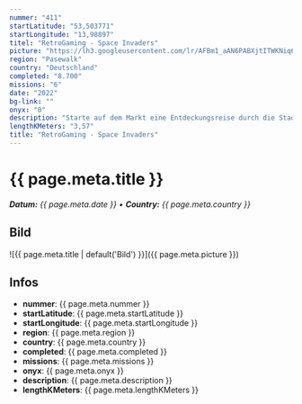 ```yaml
---
nummer: "411"
startLatitude: "53,503771"
startLongitude: "13,98897"
titel: "RetroGaming - Space Invaders"
picture: "https://lh3.googleusercontent.com/lr/AFBm1_aAN6PABXjtITWKNiq6-RcwGK0HH0wSPHsj93oKQIOg9i8sq9a7J9AuCc8128ETgP0R0yQk3yONes17aMmGyeXMfW4WRNSFcMhpRwi5K73Wc2f3_ltBbDp5niyL3Pm0y4vGpHO-d4FbWh6Q_wFHe1xMvgi0DcYJ8ELgmJLiMq0-spzX55cjHgPDCWf5d8mqgPWFgHCVALl9fwav3wrApID6sCfoHm7PUlFSkbBYcoRmAAG861LJ_nHJOqMymGjgJ2hW9M_nd_6Ye-vFX49jk6j1DEIk761DGAH2wL4TBjkHqOOXTcdW7z720KgCuZ7SV99zBPYUkeLpdPapLcB2cCyQ1a5I4tDHErv1TRKF67tjvAgJMdHLQDsJPDo2Uwi2O5GU-OkGHFvhZlO4WMiz2zmoWXAGDv_IfIjGgrMWLBW7KQNuzgtTXvBNRy8m6v1k3OfO2AMzoA536Qn7df9_TrS1IFPfWQ0H8iScvy11sIuW9fhpsN1altV5JWzfCtsEgsMvAhRl1Bf7JOeK4QEHkZCGR07WdLT6U8-IVZ5rOZUPi5T2S5T5178Cel9t88ngjmLEoJm0yXTh-__po2Anv8FKvLOoaCUGsnH27OLQSSppox-emW-e4lCtMUYIFax_MHIwgXVNmgmwAyJk3gY9sxu6FmcHzeyGnProBueig9n-f9_HQCB88I6Uq6cN8c_ZnMj2FtvyQRDNXlguKqRxUDVU24nM2FdA6vhgVoimDwHS9PIQ-jdrhpn3gqHWiGN7oygPoJEWoOkbPT-t7GC9uRsFCIo08lfQe5DZZsWlqov5tdJPJyT8H63kD0jFek2-3pnhWX-dxMkDjYGZf24arrLATXi-swREm0WHC2gK3KfcROqSMyEi2L1FIoarVkJ7WSfOvF0B"
region: "Pasewalk"
country: "Deutschland"
completed: "8.700"
missions: "6"
date: "2022"
bg-link: ""
onyx: "0"
description: "Starte auf dem Markt eine Entdeckungsreise durch die Stadt Pasewalk und entdecke dabei die Sehenswürdigkeiten der Stadt"
lengthKMeters: "3,57"
title: "RetroGaming - Space Invaders"
---
```


# {{ page.meta.title }}
_**Datum:** {{ page.meta.date }} • **Country:** {{ page.meta.country }}_

## Bild
![{{ page.meta.title | default('Bild') }}]({{ page.meta.picture }})

## Infos
- **nummer**: {{ page.meta.nummer }}
- **startLatitude**: {{ page.meta.startLatitude }}
- **startLongitude**: {{ page.meta.startLongitude }}
- **region**: {{ page.meta.region }}
- **country**: {{ page.meta.country }}
- **completed**: {{ page.meta.completed }}
- **missions**: {{ page.meta.missions }}
- **onyx**: {{ page.meta.onyx }}
- **description**: {{ page.meta.description }}
- **lengthKMeters**: {{ page.meta.lengthKMeters }}

